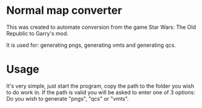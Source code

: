 # Normal map converter

This was created to automate conversion from the game Star Wars: The Old Republic to Garry's mod.

It is used for: generating pngs, generating vmts and generating qcs.

# Usage
It's very simple, just start the program, copy the path to the folder you wish to do work in. If the path is valid you will be asked to enter one of 3 options:
Do you wish to generate "pngs", "qcs" or "vmts".
